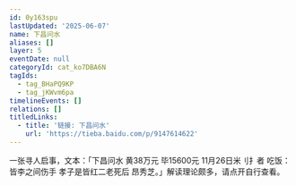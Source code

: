 ```yaml
---
id: 0y163spu
lastUpdated: '2025-06-07'
name: 下昌问水
aliases: []
layer: 5
eventDate: null
categoryId: cat_ko7DBA6N
tagIds:
  - tag_BHaPQ9KP
  - tag_jKWvm6pa
timelineEvents: []
relations: []
titledLinks:
  - title: '链接: 下昌问水'
    url: 'https://tieba.baidu.com/p/9147614622'
---
```

一张寻人启事，文本：「下昌问水 黄38万元 毕15600元 11月26日米刂扌者 吃饭： 皆李之间伤手 孝子是皆红二老死后 昂秀芝。」解读理论颇多，请点开自行查看。
